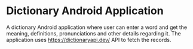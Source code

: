 # Dictionary Android Application
A dictionary Android application where user can enter a word and get the meaning, definitions, pronunciations and other details regarding it. The application uses https://dictionaryapi.dev/ API to fetch the records.
